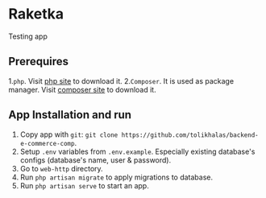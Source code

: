 # Raketka

Testing app

## Prerequires
1.`php`. Visit [php site](https://www.php.net/downloads) to download it.
2.`Composer`. It is used as package manager. Visit [composer site](https://getcomposer.org/download/) to download it.

## App Installation and run
1. Copy app with `git`: `git clone https://github.com/tolikhalas/backend-e-commerce-comp`.
2. Setup `.env` variables from `.env.example`. Especially existing database's configs (database's name, user & password).
3. Go to `web-http` directory.
4. Run `php artisan migrate` to apply migrations to database.
5. Run `php artisan serve` to start an app.
